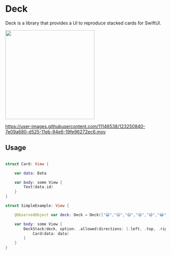 # Deck

Deck is a library that provides a UI to reproduce stacked cards for SwiftUI.


<img src="https://user-images.githubusercontent.com/11146538/123254322-7b10b500-d529-11eb-96f6-9614dd4a2c80.png" width="280px" />

https://user-images.githubusercontent.com/11146538/123250840-7e09a680-d525-11eb-94e6-19fe96272ec6.mov




## Usage

```swift

struct Card: View {

    var data: Data

    var body: some View {
        Text(data.id)
    }
}

struct SimpleExample: View {

    @ObservedObject var deck: Deck = Deck(["😀","😃","😄","😆","😅","😂"].map { Data(id: "\($0)") })

    var body: some View {
        DeckStack(deck, option: .allowed(directions: [.left, .top, .right]) ) { data, targetID in
            Card(data: data)
        }
    }
}

```

